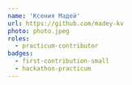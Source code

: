 ```yaml
---
name: 'Ксения Мадей'
url: https://github.com/madey-kv
photo: photo.jpeg
roles:
  - practicum-contributor
badges:
  - first-contribution-small
  - hackathon-practicum
---
```

